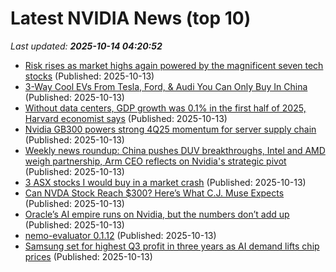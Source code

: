 # Latest NVIDIA News (top 10)
_Last updated: **2025-10-14 04:20:52**_

- [Risk rises as market highs again powered by the magnificent seven tech stocks](https://www.irishtimes.com/your-money/2025/10/13/risk-rises-as-market-highs-again-powered-by-the-magnificent-seven-tech-stocks/) (Published: 2025-10-13)
- [3-Way Cool EVs From Tesla, Ford, & Audi You Can Only Buy In China](https://cleantechnica.com/2025/10/12/3-way-cool-evs-from-tesla-ford-audi-you-can-only-buy-in-china/) (Published: 2025-10-13)
- [Without data centers, GDP growth was 0.1% in the first half of 2025, Harvard economist says](https://freerepublic.com/focus/f-news/4346020/posts) (Published: 2025-10-13)
- [Nvidia GB300 powers strong 4Q25 momentum for server supply chain](https://www.digitimes.com/news/a20251013PD202/nvidia-ai-server-supply-chain-chassis-revenue.html) (Published: 2025-10-13)
- [Weekly news roundup: China pushes DUV breakthroughs, Intel and AMD weigh partnership, Arm CEO reflects on Nvidia's strategic pivot](https://www.digitimes.com/news/a20251013VL200/digitimes-asia-weekly-news-roundup-nvidia-intel-amd-arizona.html) (Published: 2025-10-13)
- [3 ASX stocks I would buy in a market crash](https://www.fool.com.au/2025/10/13/3-asx-stocks-i-would-buy-in-a-market-crash/) (Published: 2025-10-13)
- [Can NVDA Stock Reach $300? Here’s What C.J. Muse Expects](https://biztoc.com/x/d5bb1da4693b0f77) (Published: 2025-10-13)
- [Oracle’s AI empire runs on Nvidia, but the numbers don’t add up](https://biztoc.com/x/7c73d06c136e4cd6) (Published: 2025-10-13)
- [nemo-evaluator 0.1.12](https://pypi.org/project/nemo-evaluator/0.1.12/) (Published: 2025-10-13)
- [Samsung set for highest Q3 profit in three years as AI demand lifts chip prices](https://economictimes.indiatimes.com/news/international/business/samsung-set-for-highest-q3-profit-in-three-years-as-ai-demand-lifts-chip-prices/articleshow/124515020.cms) (Published: 2025-10-13)
